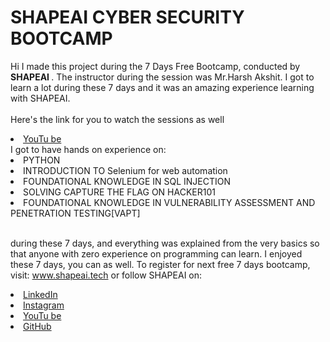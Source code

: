 

# SHAPEAI CYBER SECURITY BOOTCAMP
Hi I made this project during the 7 Days Free Bootcamp, conducted by <b> SHAPEAI
</b>.
The instructor during the session was Mr.Harsh Akshit. I got to
learn a lot during these 7 days and it was an amazing experience learning with SHAPEAI.
<br><br>Here's the link for you to watch the sessions as well<br>
<li><a
href=
https://www.youtube.com/watch?v=yZeJTQXvA-I&list=PL7zl8TDRnbuljbDX-DamOSa2h97499sP4>YouTu
be</a>
<br>I got to have hands on experience on:
<li>PYTHON
<li>INTRODUCTION TO Selenium for web automation
<li>FOUNDATIONAL KNOWLEDGE IN SQL INJECTION
<li>SOLVING CAPTURE THE FLAG ON HACKER101
<li>FOUNDATIONAL KNOWLEDGE IN VULNERABILITY ASSESSMENT AND PENETRATION TESTING[VAPT]
 
<br>during these 7 days, and everything was explained from the very basics so that
anyone with zero experience on programming can learn.
I enjoyed these 7 days, you can as well. To register for next free 7 days bootcamp, visit:
www.shapeai.tech
or follow SHAPEAI on:
<li><a href=
"https://in.linkedin.com/company/shapeai">LinkedIn</a>
<li><a href=
"https://www.instagram.com/shape.ai/?hl=en">Instagram</a>
<li><a
href=
"https://www.youtube.com/channel/UCTUvDLTW9meuDXWcbmISPdA">YouTu
be</a>
<li><a href=
"https://github.com/shapeai">GitHub</a>

